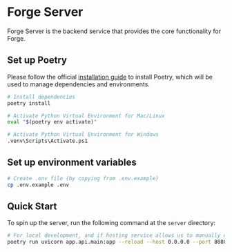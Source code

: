 # Forge Server

Forge Server is the backend service that provides the core functionality for Forge.

## Set up Poetry

Please follow the official [installation guide](https://python-poetry.org/docs/#installation) to install Poetry, which will be used to manage dependencies and environments.

```bash
# Install dependencies
poetry install
```

```bash
# Activate Python Virtual Environment for Mac/Linux
eval "$(poetry env activate)"

# Activate Python Virtual Environment for Windows
.venv\Scripts\Activate.ps1
```

## Set up environment variables

```bash
# Create .env file (by copying from .env.example)
cp .env.example .env
```

## Quick Start

To spin up the server, run the following command at the `server` directory:

```bash
# For local development, and if hosting service allows us to manually create the .env file
poetry run uvicorn app.api.main:app --reload --host 0.0.0.0 --port 8080 --env-file .env
```
